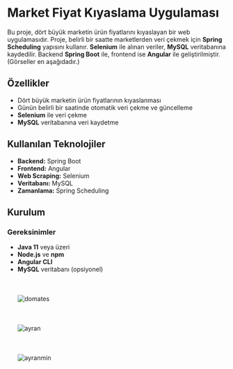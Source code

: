 # Market Fiyat Kıyaslama Uygulaması

Bu proje, dört büyük marketin ürün fiyatlarını kıyaslayan bir web uygulamasıdır. Proje, belirli bir saatte marketlerden veri çekmek için **Spring Scheduling** yapısını kullanır. **Selenium** ile alınan veriler, **MySQL** veritabanına kaydedilir. Backend **Spring Boot** ile, frontend ise **Angular** ile geliştirilmiştir. (Görseller en aşağıdadır.)

## **Özellikler**

- Dört büyük marketin ürün fiyatlarının kıyaslanması
- Günün belirli bir saatinde otomatik veri çekme ve güncelleme
- **Selenium** ile veri çekme
- **MySQL** veritabanına veri kaydetme

## **Kullanılan Teknolojiler**

- **Backend:** Spring Boot
- **Frontend:** Angular
- **Web Scraping:** Selenium
- **Veritabanı:** MySQL
- **Zamanlama:** Spring Scheduling

## **Kurulum**

### **Gereksinimler**

- **Java 11** veya üzeri
- **Node.js** ve **npm**
- **Angular CLI**
- **MySQL** veritabanı (opsiyonel)
<br><br><br><br>
![domates](https://github.com/user-attachments/assets/2bb2ecb0-5a18-44bf-b96f-16cff2cbf519)<br><br><br><br>
![ayran](https://github.com/user-attachments/assets/27df3aa7-75ec-449a-9e68-abe80fcc623d)<br><br><br><br>
![ayranmin](https://github.com/user-attachments/assets/768e9229-b11f-4f24-937c-f686f96019b5)
